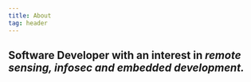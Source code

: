 ```yaml
---
title: About
tag: header
---
```


## Software Developer with an interest in ***remote sensing, infosec and embedded development.***

